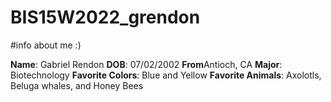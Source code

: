 # BIS15W2022_grendon

#info about me :)

**Name**: Gabriel Rendon
**DOB**: 07/02/2002
**From**Antioch, CA
**Major**: Biotechnology 
**Favorite Colors**: Blue and Yellow
**Favorite Animals**: Axolotls, Beluga whales, and Honey Bees 


